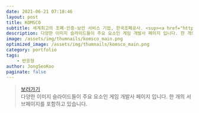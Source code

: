 ```yaml
---
date: 2021-06-21 07:18:46
layout: post
title: KOMSCO
subtitle: 세계최고의 조폐·인증·보안 서비스 기업, 한국조폐공사. <sup><a href="https://www.komsco.com/kor">#</a></sup>
description: 다양한 이미지 슬라이드들이 주요 요소인 게임 개발사 페이지 입니다. 한 개의 서브페이지를 포함하고 있습니다.
image: /assets/img/thumnails/komsco_main.png
optimized_image: /assets/img/thumnails/komsco_main.png
category: portfolio
tags:
    - 반응형
author: JongSeoKoo
paginate: false
---
```


> <a href="/assets/portfolio/portfolio_KOMSCO/index.html" target="_blank">보러가기</a>  
> 다양한 이미지 슬라이드들이 주요 요소인 게임 개발사 페이지 입니다. 한 개의 서브페이지를 포함하고 있습니다.
